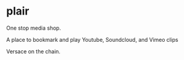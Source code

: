 plair
=====

One stop media shop.

A place to bookmark and play Youtube, Soundcloud, and Vimeo clips

Versace on the chain.
